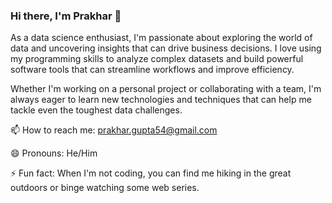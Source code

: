 ### Hi there, I'm Prakhar 👋

As a data science enthusiast, I'm passionate about exploring the world of data and uncovering insights that can drive business decisions. I love using my programming skills to analyze complex datasets and build powerful software tools that can streamline workflows and improve efficiency. 

Whether I'm working on a personal project or collaborating with a team, I'm always eager to learn new technologies and techniques that can help me tackle even the toughest data challenges. 




📫 How to reach me: prakhar.gupta54@gmail.com

😄 Pronouns: He/Him

⚡ Fun fact: When I'm not coding, you can find me hiking in the great outdoors or binge watching some web series.
<!--
**pgupta54/pgupta54** is a ✨ _special_ ✨ repository because its `README.md` (this file) appears on your GitHub profile.

Here are some ideas to get you started:

- 🔭 I’m currently working on ...
- 🌱 I’m currently learning ...
- 👯 I’m looking to collaborate on ...
- 🤔 I’m looking for help with ...
- 💬 Ask me about ...
- 📫 How to reach me: ...
- 😄 Pronouns: ...
- ⚡ Fun fact: ...
-->
